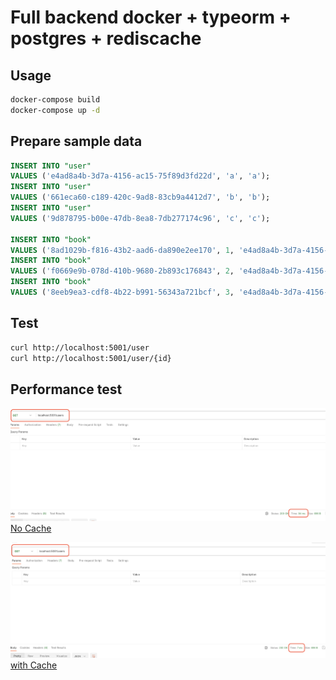 # Full backend docker + typeorm + postgres + rediscache

## Usage

```bash
docker-compose build
docker-compose up -d
```

## Prepare sample data

```SQL
INSERT INTO "user"
VALUES ('e4ad8a4b-3d7a-4156-ac15-75f89d3fd22d', 'a', 'a');
INSERT INTO "user"
VALUES ('661eca60-c189-420c-9ad8-83cb9a4412d7', 'b', 'b');
INSERT INTO "user"
VALUES ('9d878795-b00e-47db-8ea8-7db277174c96', 'c', 'c');

INSERT INTO "book"
VALUES ('8ad1029b-f816-43b2-aad6-da890e2ee170', 1, 'e4ad8a4b-3d7a-4156-ac15-75f89d3fd22d');
INSERT INTO "book"
VALUES ('f0669e9b-078d-410b-9680-2b893c176843', 2, 'e4ad8a4b-3d7a-4156-ac15-75f89d3fd22d');
INSERT INTO "book"
VALUES ('8eeb9ea3-cdf8-4b22-b991-56343a721bcf', 3, 'e4ad8a4b-3d7a-4156-ac15-75f89d3fd22d');

```

## Test

```bash
curl http://localhost:5001/user
curl http://localhost:5001/user/{id}
```

## Performance test

![withoutcache.png](images%2Fwithoutcache.png)[No Cache](/images/withoutcache.png)

![withcache.png](images%2Fwithcache.png)[with Cache](/images/with.png![withcache.png](images%2Fwithcache.png))


